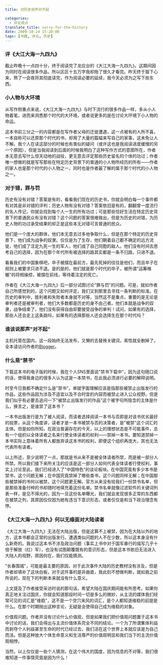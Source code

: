 ```yaml
---
title: 对历史说声对不起

categories:
  - 评论观点
translate_title: sorry-for-the-history
date: 2009-10-24 15:20:00
tags: [书籍, 评论, 历史]
---
```


### 评《大江大海一九四九》

截止昨晚十一点四十分，终于阅读完了龙应台的《大江大海一九四九》。这期间因为同时在阅读很多作品，所以区区十五万字我却拖了很久才看完。昨天终于狠下心来，熬了一会夜将其彻底读完，作为阅读必要的延续，我今天必须为之写下些东西。

### 小人物与大环境

从写作侧重点来说，《大江大海一九四九》与时下流行的很多作品一样，多从小人物着笔，进而来洞悉那个时代的大环境，或者说更多的是在讨论大环境下小人物的命运。

这本书前三分之一的内容都是在写作者父母的迁徙遭遇，这一点被有的人所不喜，一本自称可以还原那个时代的书，却用了大量的篇幅来写自己的家事，这未免让人不解。我个人在读这部分的时候也有类似的疑问（或许这也是我阅读进度缓慢的另一个原因），但是当我阅读到后面的时候我明白了这种写作方式的意图所在，作者本无意去写什么惊天动地的战役，更无意去评定那些历史留名的个体的功过；作者唯一想做的就是写写那些在特定历史背景下的普通的小人物所经历的所有——作者的家人也是那个时代的小人物之一，同时也是作者最了解的属于那个时代的小人物之一。

### 对于错，罪与罚

历史有没有对错？答案是有的，看看我们现在的历史书，你就会明白每一个事件都有对其是非对错的评判；历史人物有没有对错？答案依旧是有的，翻翻曾一度流行的名人传记，你就会找到每个人一生的所有功过；可是那些恰好生活在特定历史背景下的普通民众有没有对错？这个问题的答案很难做出，但是为历史的对错，为历史人物的功过承受结果的却正是这些本无对错可言普通的民众。

他们是一个庞大的群体，他们本无意去过多地争取什么，但是在那个特定的历史背景下，他们成为战争的奴隶。仅仅是为了生存，他们朝着自己都不确定的远方流徙，他们成了注定九死一生的军人，他们成了自己同胞的敌人。他们没有时间去思考自己的选择，因为在那个年代所有被选择的路其实都是一条不归路，只进不退。

看看我们的中国象棋吧，卒子被摆在最前方，最先死掉的往往是他们，而且卒子在规则上被要求只进不退。是的是的，他们就是那个时代的卒子，被所谓"运筹帷幄"的将相操控，被摆在前线，等待着注定的死亡。

作者在《大江大海一九四九》后一部分试图讨论"罪与罚"的问题。可是，就如作者自己所感觉到的，这个问题又如何评定，我们又到那里去寻找一条判断的标准。在历史的审判中，胜利者和失败者本身就不对等，当然这不是重点，重要的是无论是审判者还是被审判者，他们大多数都是历史的身不由己者。他们本就是战争的奴隶，战争结束了，他们没有获得自由却要接受战争的审判！试问，如果有的选择，那些人还会走上这条路吗，如果有的选择那些人还会选择生在那个时代吗？

### 谁该说那声"对不起"

主机托管在国内，这一段始终无法发布，又懒的去替换关键词，索性就全删掉了，全本请访问作者的[Blogger](https://wongzincer.blogspot.com/2009/10/blog-post_24.html "Blogger")。

### 什么是"禁书"

下载这本书的电子版的时候，我在个人SNS里面说"禁书下载中"，因为这句随口说的话，使得我身边的很多人认为这是一本禁书，在此我必须进行必要的解释说明。

时至今日我都不确定什么是"禁书"，单就字面理解应该是指那些被禁止出版发行的作品，这些作品因为涉及不适宜以及不合时宜的内容而被禁止进入公众视野。但是我们似乎有必要去追问一下"被禁止出版发行的作品"这个被字句所隐含的主体是什么，换言之，是谁禁了这本书？

一本书出版发行是为了被人阅读，而读者选择阅读一本书与否即是对该书优劣最好的投票，从这个角度讲，读者才是一本书被禁与否的决策者，是"被禁"这个词汇的主体。但是如你所知，在政治普遍存在的今天，以上的理想状态是不可能事件，总有一个组织以全体读者之名来行使全体读者的权利——禁掉一本书。要知道禁掉一本书实际上意味着所有人都放弃读这本书的权利，即便这个组织再庞大，其也无法代表所有读者。

以上所述，至少说明了一点，那就是书从来不是被全体读者所禁，而是被一部分人所禁。所以我们接下来所关注的应该是这一部分人如何代表全体读者行使权利，事实上讨论至此，我们已经进入了"中国特色"的谈论板块。在中国究竟有多少本书是禁书，这个问题无解；在中国究竟禁掉了哪些类书，这个问题同样无解；在中国那些被禁掉的书何以被禁，这个问题更无解。官方从来没有给我们一份禁书名单，但是那些准备付梓的书却随时地填充着这份名单。禁书名单就像过滤软件的关键词列表一样，是见不得光的，因为一旦这份名单曝光，我们就会发现很多正常的东西都在被禁之列，其原因仅仅因为她有违当下意识形态，或者仅仅是和当下政治理念有悖。

### 《大江大海一九四九》何以无缘面对大陆读者

《大江大海一九四九》无法在大陆出版，但是这算不上被禁，因为在大陆以外的地方，这本书都会正常的出版发行。遭遇类似问题的人不在少数，所以这本身没有什么新奇的。我说过这本书不涉及政治问题（事实上书中对于国军暴行的描写几乎十倍于解放（红）军），也没有试图颠覆既有的意识形态，但是这本书依旧无法进入大陆人的视野，原因何在，我们仅能猜测。

"长春围城"，可能是最主要的原因，对于此次事件大陆的历史教材没有涉及，但是作者却填补了这块白板，对于这件事的是非曲直，我此刻不想做判断，就如我之前所说的，现在下的判断本来就没有什么意义。

上文提及了作者接受采访时说的那句话，希望大陆在国庆期间能有所思考。如果你真正地关注过国庆，你就会知道那段时间一切是多么的微妙，从主流的媒体我们经常可见的词汇是"维稳"，这不是一个空穴来风的词汇，是个人都知道维稳的前提是什么。在那个时期抛出这种言论，无疑是会使得自己成为维稳的对象。

价值观问题。作者并没有讨论什么价值观，但是如果我们把价值观问题置于这本书中讨论的话，我们会得出与主流价值体系完全不同的结论。一个为了所谓集体利益而剥夺个人利益甚至生命的时代已经过去，我们活在这个世界上本就应该是为自己而活。但是这种放大个体生命意义和生活尊严的价值观明显和我们当下的主流价值观相悖。

当然，以上仅仅是一些个人猜测，在这个伟大的国度，因为信息的不对等，我们很难知道一件事情究竟是因为什么！

